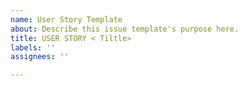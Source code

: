 ```yaml
---
name: User Story Template
about: Describe this issue template's purpose here.
title: USER STORY < Tiltle>
labels: ''
assignees: ''

---
```



